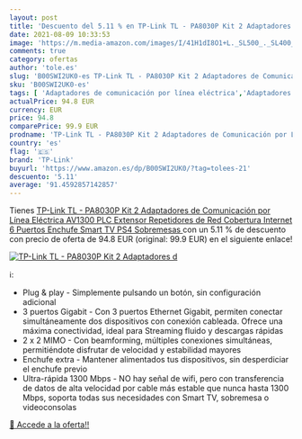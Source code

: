 ```yaml
---
layout: post
title: 'Descuento del 5.11 % en TP-Link TL - PA8030P Kit 2 Adaptadores d'
date: 2021-08-09 10:33:53
image: 'https://m.media-amazon.com/images/I/41H1dI8O1+L._SL500_._SL400_.jpg'
comments: true
category: ofertas
author: 'tole.es'
slug: 'B00SWI2UK0-es TP-Link TL - PA8030P Kit 2 Adaptadores de Comunicación por...'
sku: 'B00SWI2UK0-es'
tags: [ 'Adaptadores de comunicación por línea eléctrica','Adaptadores de red','Dispositivos de red','Informática','smart','tp-link','tv', ]
actualPrice: 94.8 EUR
currency: EUR
price: 94.8
comparePrice: 99.9 EUR
prodname: 'TP-Link TL - PA8030P Kit 2 Adaptadores de Comunicación por Línea Eléctrica  AV1300  PLC  Extensor  Repetidores de Red  Cobertura Internet  6 Puertos  Enchufe  Smart TV  PS4  Sobremesas '
country: 'es'
flag: '🇪🇸'
brand: 'TP-Link'
buyurl: 'https://www.amazon.es/dp/B00SWI2UK0/?tag=tolees-21'
descuento: '5.11'
average: '91.4592857142857'
---
```


Tienes [TP-Link TL - PA8030P Kit 2 Adaptadores de Comunicación por Línea Eléctrica  AV1300  PLC  Extensor  Repetidores de Red  Cobertura Internet  6 Puertos  Enchufe  Smart TV  PS4  Sobremesas ](https://www.amazon.es/dp/B00SWI2UK0/?tag=tolees-21) con un 5.11 % de descuento con precio de oferta de 94.8 EUR (original: 99.9 EUR) en el siguiente enlace!

[![TP-Link TL - PA8030P Kit 2 Adaptadores d](https://m.media-amazon.com/images/I/41H1dI8O1+L._SL500_._SL400_.jpg)](https://www.amazon.es/dp/B00SWI2UK0/?tag=tolees-21)

ℹ️:

- Plug & play - Simplemente pulsando un botón, sin configuración adicional
- 3 puertos Gigabit - Con 3 puertos Ethernet Gigabit, permiten conectar simultáneamente dos dispositivos con conexión cableada. Ofrece una máxima conectividad, ideal para Streaming fluido y descargas rápidas
- 2 x 2 MIMO - Con beamforming, múltiples conexiones simultáneas, permitiéndote disfrutar de velocidad y estabilidad mayores
- Enchufe extra - Mantener alimentados tus dispositivos, sin desperdiciar el enchufe previo
- Ultra-rápida 1300 Mbps - NO hay señal de wifi, pero con transferencia de datos de alta velocidad por cable más estable que nunca hasta 1300 Mbps, soporta todas sus necesidades con Smart TV, sobremesa o videoconsolas

[🛒 Accede a la oferta!!](https://www.amazon.es/dp/B00SWI2UK0/?tag=tolees-21)
